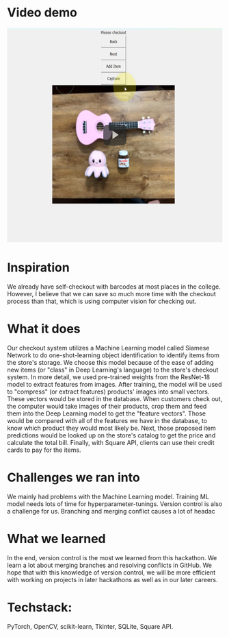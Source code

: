 # Video demo
<a href="https://youtu.be/t6kov8xUKNU"><img src="https://github.com/duong-vo/hoya-hack/blob/main/banner.png" style="width:700px;height:500px;"></a>
# Inspiration
We already have self-checkout with barcodes at most places in the college. However, I believe that we can save so much more time with the checkout process than that, which is using computer vision for checking out.

# What it does
Our checkout system utilizes a Machine Learning model called Siamese Network to do one-shot-learning object identification to identify items from the store's storage. We choose this model because of the ease of adding new items (or "class" in Deep Learning's language) to the store's checkout system. In more detail, we used pre-trained weights from the ResNet-18 model to extract features from images. After training, the model will be used to "compress" (or extract features) products' images into small vectors. These vectors would be stored in the database. 
When customers check out, the computer would take images of their products, crop them and feed them into the Deep Learning model to get the "feature vectors". Those would be compared with all of the features we have in the database, to know which product they would most likely be. Next, those proposed item predictions would be looked up on the store's catalog to get the price and calculate the total bill. Finally, with Square API, clients can use their credit cards to pay for the items.

# Challenges we ran into
We mainly had problems with the Machine Learning model. Training ML model needs lots of time for hyperparameter-tunings.
Version control is also a challenge for us. Branching and merging conflict causes a lot of headac

# What we learned
In the end, version control is the most we learned from this hackathon. We learn a lot about merging branches and resolving conflicts in GitHub. We hope that with this knowledge of version control, we will be more efficient with working on projects in later hackathons as well as in our later careers.

# Techstack: 
PyTorch, OpenCV, scikit-learn, Tkinter, SQLite, Square API.
